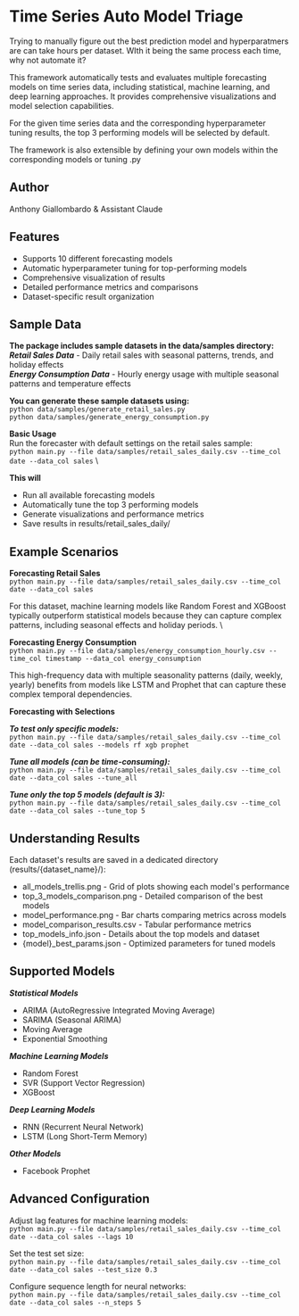 # Time Series Auto Model Triage
Trying to manually figure out the best prediction model and hyperparatmers are can take hours per dataset. WIth it being the same process each time, why not automate it?

This framework automatically tests and evaluates multiple forecasting models on time series data, including statistical, machine learning, and deep learning approaches. It provides comprehensive visualizations and model selection capabilities.

For the given time series data and the corresponding hyperparameter tuning results, the top 3 performing models will be selected by default.

The framework is also extensible by defining your own models within the corresponding models or tuning .py   
  
## Author
Anthony Giallombardo & Assistant Claude

## Features
 - Supports 10 different forecasting models 
 - Automatic hyperparameter tuning for top-performing models 
 - Comprehensive visualization of results 
 - Detailed performance metrics and comparisons 
 - Dataset-specific result organization

## Sample Data

**The package includes sample datasets in the data/samples directory:** \
***Retail Sales Data*** - Daily retail sales with seasonal patterns, trends, and holiday effects \
***Energy Consumption Data*** - Hourly energy usage with multiple seasonal patterns and temperature effects

**You can generate these sample datasets using:** \
`python data/samples/generate_retail_sales.py` \
`python data/samples/generate_energy_consumption.py`

**Basic Usage** \
Run the forecaster with default settings on the retail sales sample: \
`python main.py --file data/samples/retail_sales_daily.csv --time_col date --data_col sales` \

**This will**
- Run all available forecasting models
- Automatically tune the top 3 performing models
- Generate visualizations and performance metrics
- Save results in results/retail_sales_daily/

## Example Scenarios
**Forecasting Retail Sales** \
`python main.py --file data/samples/retail_sales_daily.csv --time_col date --data_col sales` 

For this dataset, machine learning models like Random Forest and XGBoost typically outperform statistical models because they can capture complex patterns, including seasonal effects and holiday periods. \

**Forecasting Energy Consumption** \
`python main.py --file data/samples/energy_consumption_hourly.csv --time_col timestamp --data_col energy_consumption` 

This high-frequency data with multiple seasonality patterns (daily, weekly, yearly) benefits from models like LSTM and Prophet that can capture these complex temporal dependencies. 

**Forecasting with Selections**

***To test only specific models:*** \
`python main.py --file data/samples/retail_sales_daily.csv --time_col date --data_col sales --models rf xgb prophet` 

***Tune all models (can be time-consuming):*** \
`python main.py --file data/samples/retail_sales_daily.csv --time_col date --data_col sales --tune_all` 

***Tune only the top 5 models (default is 3):*** \
`python main.py --file data/samples/retail_sales_daily.csv --time_col date --data_col sales --tune_top 5` 

  
## Understanding Results

Each dataset's results are saved in a dedicated directory (results/{dataset_name}/):
- all_models_trellis.png - Grid of plots showing each model's performance
- top_3_models_comparison.png - Detailed comparison of the best models
- model_performance.png - Bar charts comparing metrics across models
- model_comparison_results.csv - Tabular performance metrics
- top_models_info.json - Details about the top models and dataset
- {model}_best_params.json - Optimized parameters for tuned models

## Supported Models

***Statistical Models***
- ARIMA (AutoRegressive Integrated Moving Average)
- SARIMA (Seasonal ARIMA)
- Moving Average
- Exponential Smoothing

***Machine Learning Models***
- Random Forest
- SVR (Support Vector Regression)
- XGBoost

***Deep Learning Models***
- RNN (Recurrent Neural Network)
- LSTM (Long Short-Term Memory)

***Other Models***
- Facebook Prophet


## Advanced Configuration

Adjust lag features for machine learning models: \
`python main.py --file data/samples/retail_sales_daily.csv --time_col date --data_col sales --lags 10`

Set the test set size: \
`python main.py --file data/samples/retail_sales_daily.csv --time_col date --data_col sales --test_size 0.3`

Configure sequence length for neural networks: \
`python main.py --file data/samples/retail_sales_daily.csv --time_col date --data_col sales --n_steps 5`